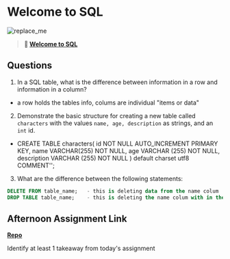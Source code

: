 # Welcome to SQL

![replace_me](https://codeworks.blob.core.windows.net/public/assets/img/illustrations/placeholder.svg)

> **📖 [Welcome to SQL](https://codeworksacademy.com/fs-student-guide/resources/wk11/01-MySQL-GettingStarted)**

## Questions

1. In a SQL table, what is the difference between information in a row and information in a column?
  - a row holds the tables info, colums are individual "items or data"

2. Demonstrate the basic structure for creating a new table called `characters` with the values `name, age, description` as strings, and an `int` id.
  - CREATE TABLE
     characters(
      id NOT NULL AUTO_INCREMENT PRIMARY KEY,
      name VARCHAR(255) NOT NULL,
      age VARCHAR (255) NOT NULL,
      description VARCHAR (255) NOT NULL
     ) default charset utf8 COMMENT'';

3. What are the difference between the following statements: 
```sql
DELETE FROM table_name;   - this is deleting data from the name colum
DROP TABLE table_name;    - this is deleting the name colum with in the table
```

## Afternoon Assignment Link

**[Repo](https://github.com/Parker-ward/allSpicy)**

Identify at least 1 takeaway from today's assignment
